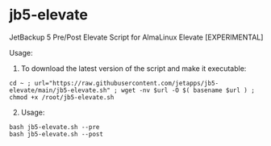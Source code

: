 # jb5-elevate
JetBackup 5 Pre/Post Elevate Script for AlmaLinux Elevate [EXPERIMENTAL]

Usage:

1. To download the latest version of the script and make it executable:
```
cd ~ ; url="https://raw.githubusercontent.com/jetapps/jb5-elevate/main/jb5-elevate.sh" ; wget -nv $url -O $( basename $url ) ; chmod +x /root/jb5-elevate.sh
```

2. Usage:
```
bash jb5-elevate.sh --pre
bash jb5-elevate.sh --post
```
